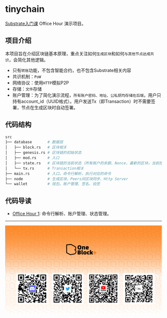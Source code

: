 # tinychain

[Substrate入门课](https://appbhteffsi3308.h5.xiaoeknow.com/v1/goods/goods_detail/p_62ac1ea6e4b0ba331dc9542c?type=3&type=3) Office Hour 演示项目。

## 项目介绍

本项目旨在介绍区块链基本原理，重点关注如何`生成区块`和如何`与其他节点达成共识`，会简化其他逻辑。
- 只有`转账`功能，不包含智能合约，也不包含Substrate相关内容
- 共识机制：`PoW`
- 网络协议：使用`HTTP`模拟P2P
- 存储：`文件`存储
- 账户管理：为了简化演示流程，`所有账户密码、地址、公私钥均存储在后端`，用户只持有account_id（UUID格式）。用户发送Tx（即Transaction）时不需要签署，节点在生成区块时自动签署。

## 代码结构

```sh
src
├── database       # 数据层
│   ├── block.rs   # 区块相关
│   ├── genesis.rs # 区块链的初始状态
│   ├── mod.rs     # 入口
│   ├── state.rs   # 区块链的当前状态（所有账户的余额、Nonce，最新的区块，当前挖矿难度等）
│   └── tx.rs      # Transaction相关
├── main.rs        # 入口。命令行解析，执行对应的命令
├── node           # 生成区块、Peers间区块同步、Http Server
└── wallet         # 钱包。账户管理、签名、验签
```

## 代码导读

- [Office Hour 1](doc/office-hour-1.md): 命令行解析、账户管理、状态管理。

----

![](img/substrate.png)
